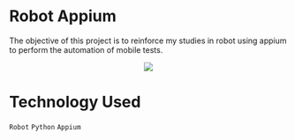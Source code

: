 # Robot Appium
The objective of this project is to reinforce my studies in robot using appium to perform the automation of mobile tests.

<p align="center">
<img src="http://img.shields.io/static/v1?label=STATUS&message=Developing&color=GREEN&style=for-the-badge"/>
</p>


# Technology Used

`Robot`
`Python`
`Appium`

